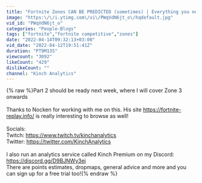 ```yaml
---
title: "Fortnite Zones CAN BE PREDICTED (sometimes) | Everything you need to know about zones"
image: "https:\/\/i.ytimg.com\/vi\/PWqVdN6jt_o\/hqdefault.jpg"
vid_id: "PWqVdN6jt_o"
categories: "People-Blogs"
tags: ["fortnite","fortnite competitive","zones"]
date: "2022-04-14T09:32:13+03:00"
vid_date: "2022-04-12T19:51:41Z"
duration: "PT9M13S"
viewcount: "3092"
likeCount: "429"
dislikeCount: ""
channel: "Kinch Analytics"
---
```

{% raw %}Part 2 should be ready next week, where I will cover Zone 3 onwards<br /><br />Thanks to Nocken for working with me on this. His site <a rel="nofollow" target="blank" href="https://fortnite-replay.info/">https://fortnite-replay.info/</a> is really interesting to browse as well!<br /><br />Socials:<br />Twitch: <a rel="nofollow" target="blank" href="https://www.twitch.tv/kinchanalytics">https://www.twitch.tv/kinchanalytics</a><br />Twitter: <a rel="nofollow" target="blank" href="https://twitter.com/KinchAnalytics">https://twitter.com/KinchAnalytics</a><br /><br />I also run an analytics service called Kinch Premium on my Discord: <a rel="nofollow" target="blank" href="https://discord.gg/D9BJNWy3ej">https://discord.gg/D9BJNWy3ej</a><br />There are points estimates, dropmaps, general advice and more and you can sign up for a free trial too!{% endraw %}
